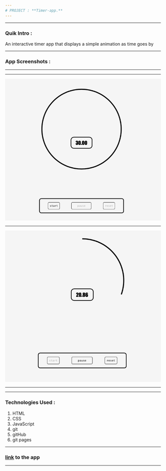 ```yaml
---
# PROJECT : **Timer-app.**
---
```


---

### Quik Intro :

An interactive timer app that displays a simple animation as time goes by

---

### App Screenshots :

---

---

![Main-page](readme/img1.png)

---

![Main-page](readme/img2.png)

---

---

### Technologies Used :

1. HTML
2. CSS
3. JavaScript
4. git
5. gitHub
6. git pages

---

### [link](https://manuelhh.github.io/timer-app/) to the app

---
